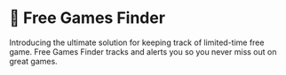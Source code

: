 # 🚀 Free Games Finder

Introducing the ultimate solution for keeping track of limited-time free game. Free Games Finder tracks and alerts you so you never miss out on great games.
